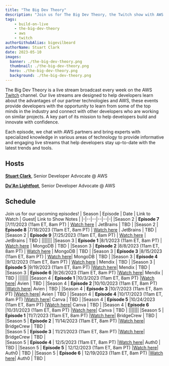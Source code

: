 ```yaml
---
title: "The Big Dev Theory"
description: "Join us for The Big Dev Theory, the Twitch show with AWS partners with specialized knowledge in various areas of technology to provide informative and engaging live streams that help developers stay up-to-date with the latest trends and tools"
tags:
    - build-on-live
    - the-big-dev-theory
    - aws
    - twitch
authorGithubAlias: bigevilbeard
authorName: Stuart Clark
date: 2023-05-10
images:
  banner: ./the-big-dev-theory.png
  thumbnail: ./the-big-dev-theory.png
  hero: ./the-big-dev-theory.png
  background: ./the-big-dev-theory.png
---
```


 The Big Dev Theory is a live stream broadcast every week on the AWS [Twitch](https://twitch.tv/aws) channel. Our live streams are designed to help developers learn about the advantages of our partner technologies and AWS, these events provide developers with the opportunity to learn from some of the top minds in the industry and connect with other developers who are working on similar projects. A key part of its mission to help developers build and innovate with confidence.

Each episode, we chat with AWS partners and bring experts with specialized knowledge in various areas of technology to provide informative and engaging live streams that help developers stay up-to-date with the latest trends and tools.


## Hosts

[**Stuart Clark**](https://twitter.com/bigevilbeard), Senior Developer Advocate @ AWS

[**Du'An Lightfoot**](https://twitter.com/labeveryday), Senior Developer Advocate @ AWS


## Schedule
Join us for our upcoming episodes!
| Season | Episode | Date | Link to Watch | Guest| Link to Show Notes |
|-|--|--|--|--|-|
|Season 2 | **Episode 7** |7/11/2023 (11am ET, 8am PT) | [Watch here](https://www.twitch.tv/aws/) | JetBrains | TBD |
|Season 2 | **Episode 8** |7/18/2023 (11am ET, 8am PT) | [Watch here](https://www.twitch.tv/aws/) | JetBrains | TBD |
|Season 2 | **Episode 9** |7/25/2023 (11am ET, 8am PT) | [Watch here](https://www.twitch.tv/aws/) | JetBrains | TBD |
|||||||
|Season 3 | **Episode 1** |8/1/2023 (11am ET, 8am PT) | [Watch here](https://www.twitch.tv/aws/) | MongoDB  | TBD |
|Season 3 | **Episode 2** |8/8/2023 (11am ET, 8am PT) | [Watch here](https://www.twitch.tv/aws/) | MongoDB  | TBD |
|Season 3 | **Episode 3** |8/15/2023 (11am ET, 8am PT) | [Watch here](https://www.twitch.tv/aws/)| MongoDB | TBD |
|Season 3 | **Episode 4** |9/12/2023 (11am ET, 8am PT) | [Watch here](https://www.twitch.tv/aws/) | Mendix | TBD |
|Season 3 | **Episode 5** |9/19/2023 (11am ET, 8am PT) |[Watch here](https://www.twitch.tv/aws/)| Mendix | TBD |
|Season 3 | **Episode 6** |9/26/2023 (11am ET, 8am PT) |[Watch here](https://www.twitch.tv/aws/)| Mendix | TBD |
|||||||
|Season 4 | **Episode 1** |10/3/2023 (11am ET, 8am PT) |[Watch here](https://www.twitch.tv/aws/)| Avien | TBD |
|Season 4 | **Episode 2** |10/10/2023 (11am ET, 8am PT) |[Watch here](https://www.twitch.tv/aws/)| Avien | TBD |
|Season 4 | **Episode 3** |10/7/2023 (11am ET, 8am PT) |[Watch here](https://www.twitch.tv/aws/)| Avien | TBD |
|Season 4 | **Episode 4** |10/17/2023 (11am ET, 8am PT) |[Watch here](https://www.twitch.tv/aws/)| Canva | TBD |
|Season 4 | **Episode 5** |10/24/2023 (11am ET, 8am PT) |[Watch here](https://www.twitch.tv/aws/)| Canva | TBD |
|Season 4 | **Episode 6** |10/31/2023 (11am ET, 8am PT) |[Watch here](https://www.twitch.tv/aws/)| Canva | TBD |
|||||||
|Season 5 | **Episode 1** |11/7/2023 (11am ET, 8am PT) |[Watch here](https://www.twitch.tv/aws/)| BridgeCrew | TBD |
|Season 5 | **Episode 2** | 11/14/2023 (11am ET, 8am PT) |[Watch here](https://www.twitch.tv/aws/)|  BridgeCrew	| TBD |		
|Season 5 | **Episode 3** | 11/21/2023 (11am ET, 8am PT) |[Watch here](https://www.twitch.tv/aws/)| BridgeCrew	| TBD |					
|Season 5 | **Episode 4** | 12/5/2023 (11am ET, 8am PT) |[Watch here](https://www.twitch.tv/aws/)| Auth0 | TBD |
|Season 5 | **Episode 5** | 12/12/2023 (11am ET, 8am PT) |[Watch here](https://www.twitch.tv/aws/)| Auth0 | TBD |
|Season 5 | **Episode 6** | 12/19/2023 (11am ET, 8am PT) |[Watch here](https://www.twitch.tv/aws/)| Auth0 | TBD |